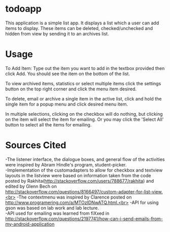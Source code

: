 todoapp
=======

This application is a simple list app. It displays a list which a user can add items to display. These items can be deleted, checked/unchecked and hidden from view by sending it to an archives list.

Usage
=========
To Add Item: Type out the item you want to add in the textbox provided then click Add. You should see the item on the bottom of the list.

To view archived items, statistics or select multiple items click the settings button on the top right corner and click the menu item desired.

To delete, email or archive a single item in the active list, click and hold the single item for a popup menu and click desired menu item.

In multiple selections, clicking on the checkbox will do nothing, but clicking on the item will select the item for emailing. Or you may click the 'Select All' button to select all the items for emailing.

Sources Cited
==========
-The listener interface, the dialogue boxes, and general flow of the activities were inspired by Abram Hindle's program, student-picker.<br>
-Implementation of the customadapters to allow for checkbox and textview layouts in the listview were based on information taken from the code posted by Rakhita(http://stackoverflow.com/users/788677/rakhita) and edited by Glenn Bech on http://stackoverflow.com/questions/8166497/custom-adapter-for-list-view.<br>
-The contextmenu was inspired by Clarence posted on http://www.programering.com/a/MTOzIDNwATQ.html.<br>
-API for using gson was based on lab work and lab lecture.<br>
-API used for emailing was learned from fiXxed in http://stackoverflow.com/questions/2197741/how-can-i-send-emails-from-my-android-application
